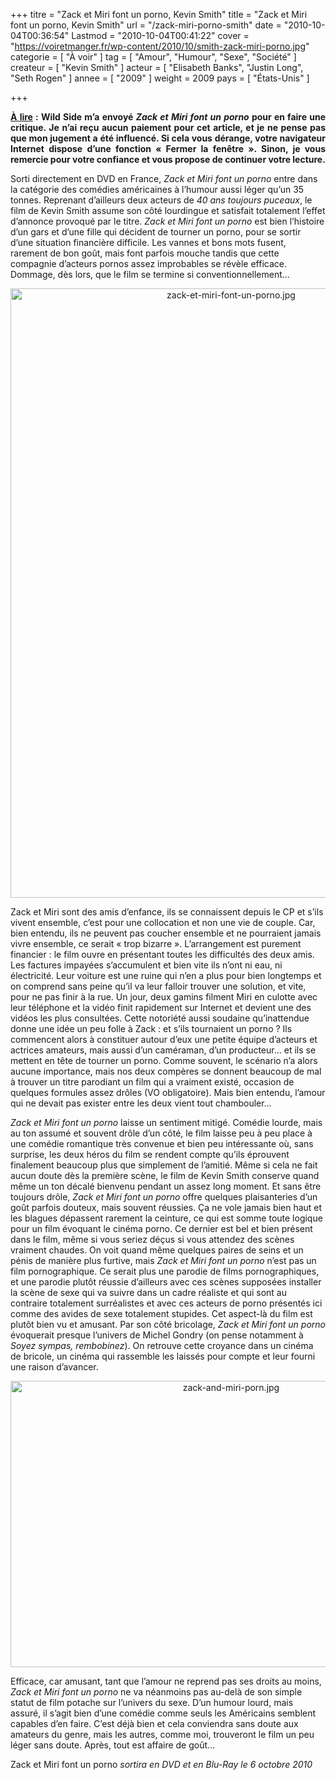 +++
titre = "Zack et Miri font un porno, Kevin Smith"
title = "Zack et Miri font un porno, Kevin Smith"
url = "/zack-miri-porno-smith"
date = "2010-10-04T00:36:54"
Lastmod = "2010-10-04T00:41:22"
cover = "https://voiretmanger.fr/wp-content/2010/10/smith-zack-miri-porno.jpg"
categorie = [ "À voir" ]
tag = [ "Amour", "Humour", "Sexe", "Société" ]
createur = [ "Kevin Smith" ]
acteur = [ "Elisabeth Banks", "Justin Long", "Seth Rogen" ]
annee = [ "2009" ]
weight = 2009
pays = [ "États-Unis" ]

+++

<div id="avert" style="text-align: justify;"><strong><span style="text-decoration: underline;">À lire</span> : Wild Side m&rsquo;a envoyé <em>Zack et Miri font un porno</em> pour en faire une critique. Je n’ai reçu aucun paiement pour cet article, et je ne pense pas que mon jugement a été influencé. Si cela vous dérange, votre navigateur Internet dispose d’une fonction « Fermer la fenêtre ». Sinon, je vous remercie pour votre confiance et vous propose de continuer votre lecture.</strong></div>
<p>Sorti directement en DVD en France, <em>Zack et Miri font un porno</em> entre dans la catégorie des comédies américaines à l&rsquo;humour aussi léger qu&rsquo;un 35 tonnes. Reprenant d&rsquo;ailleurs deux acteurs de <em>40 ans toujours puceaux</em>, le film de Kevin Smith assume son côté lourdingue et satisfait totalement l&rsquo;effet d&rsquo;annonce provoqué par le titre. <em>Zack et Miri font un porno</em> est bien l&rsquo;histoire d&rsquo;un gars et d&rsquo;une fille qui décident de tourner un porno, pour se sortir d&rsquo;une situation financière difficile. Les vannes et bons mots fusent, rarement de bon goût, mais font parfois mouche tandis que cette compagnie d&rsquo;acteurs pornos assez improbables se révèle efficace. Dommage, dès lors, que le film se termine si conventionnellement…</p>
<div style="text-align: center;"><img class="aligncenter" src="https://voiretmanger.fr/wp-content/2010/10/zack-et-miri-font-un-porno2.jpg" border="0" alt="zack-et-miri-font-un-porno.jpg" width="690" height="975" /></div>
<p>Zack et Miri sont des amis d&rsquo;enfance, ils se connaissent depuis le CP et s&rsquo;ils vivent ensemble, c&rsquo;est pour une collocation et non une vie de couple. Car, bien entendu, ils ne peuvent pas coucher ensemble et ne pourraient jamais vivre ensemble, ce serait « trop bizarre ». L&rsquo;arrangement est purement financier : le film ouvre en présentant toutes les difficultés des deux amis. Les factures impayées s&rsquo;accumulent et bien vite ils n&rsquo;ont ni eau, ni électricité. Leur voiture est une ruine qui n&rsquo;en a plus pour bien longtemps et on comprend sans peine qu&rsquo;il va leur falloir trouver une solution, et vite, pour ne pas finir à la rue. Un jour, deux gamins filment Miri en culotte avec leur téléphone et la vidéo finit rapidement sur Internet et devient une des vidéos les plus consultées. Cette notoriété aussi soudaine qu&rsquo;inattendue donne une idée un peu folle à Zack : et s&rsquo;ils tournaient un porno ? Ils commencent alors à constituer autour d&rsquo;eux une petite équipe d&rsquo;acteurs et actrices amateurs, mais aussi d&rsquo;un caméraman, d&rsquo;un producteur… et ils se mettent en tête de tourner un porno. Comme souvent, le scénario n&rsquo;a alors aucune importance, mais nos deux compères se donnent beaucoup de mal à trouver un titre parodiant un film qui a vraiment existé, occasion de quelques formules assez drôles (VO obligatoire). Mais bien entendu, l&rsquo;amour qui ne devait pas exister entre les deux vient tout chambouler…</p>
<p><em>Zack et Miri font un porno</em> laisse un sentiment mitigé. Comédie lourde, mais au ton assumé et souvent drôle d&rsquo;un côté, le film laisse peu à peu place à une comédie romantique très convenue et bien peu intéressante où, sans surprise, les deux héros du film se rendent compte qu&rsquo;ils éprouvent finalement beaucoup plus que simplement de l&rsquo;amitié. Même si cela ne fait aucun doute dès la première scène, le film de Kevin Smith conserve quand même un ton décalé bienvenu pendant un assez long moment. Et sans être toujours drôle, <em>Zack et Miri font un porno</em> offre quelques plaisanteries d&rsquo;un goût parfois douteux, mais souvent réussies. Ça ne vole jamais bien haut et les blagues dépassent rarement la ceinture, ce qui est somme toute logique pour un film évoquant le cinéma porno. Ce dernier est bel et bien présent dans le film, même si vous seriez déçus si vous attendez des scènes vraiment chaudes. On voit quand même quelques paires de seins et un pénis de manière plus furtive, mais <em>Zack et Miri font un porno</em> n&rsquo;est pas un film pornographique. Ce serait plus une parodie de films pornographiques, et une parodie plutôt réussie d&rsquo;ailleurs avec ces scènes supposées installer la scène de sexe qui va suivre dans un cadre réaliste et qui sont au contraire totalement surréalistes et avec ces acteurs de porno présentés ici comme des avides de sexe totalement stupides. Cet aspect-là du film est plutôt bien vu et amusant. Par son côté bricolage, <em>Zack et Miri font un porno</em> évoquerait presque l&rsquo;univers de Michel Gondry (on pense notamment à <em>Soyez sympas, rembobinez</em>). On retrouve cette croyance dans un cinéma de bricole, un cinéma qui rassemble les laissés pour compte et leur fourni une raison d&rsquo;avancer.</p>
<div style="text-align: center;"><img class="aligncenter" src="https://voiretmanger.fr/wp-content/2010/10/zack-and-miri-porn.jpg" border="0" alt="zack-and-miri-porn.jpg" width="690" height="458" /></div>
<p>Efficace, car amusant, tant que l&rsquo;amour ne reprend pas ses droits au moins, <em>Zack et Miri font un porno</em> ne va néanmoins pas au-delà de son simple statut de film potache sur l&rsquo;univers du sexe. D&rsquo;un humour lourd, mais assuré, il s&rsquo;agit bien d&rsquo;une comédie comme seuls les Américains semblent capables d&rsquo;en faire. C&rsquo;est déjà bien et cela conviendra sans doute aux amateurs du genre, mais les autres, comme moi, trouveront le film un peu léger sans doute. Après, tout est affaire de goût…</p>
<p>Zack et Miri font un porno <em>sortira en DVD et en Blu-Ray le 6 octobre 2010</em></p>

